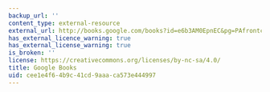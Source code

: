 ```yaml
---
backup_url: ''
content_type: external-resource
external_url: http://books.google.com/books?id=e6b3AM0EpnEC&pg=PAfrontcover
has_external_licence_warning: true
has_external_license_warning: true
is_broken: ''
license: https://creativecommons.org/licenses/by-nc-sa/4.0/
title: Google Books
uid: cee1e4f6-4b9c-41cd-9aaa-ca573e444997
---
```

